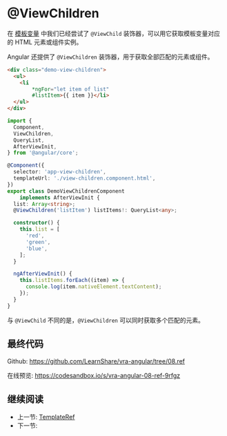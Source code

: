 # @ViewChildren

在 [模板变量](./ref.md) 中我们已经尝试了 `@ViewChild` 装饰器，可以用它获取模板变量对应的 HTML 元素或组件实例。

Angular 还提供了 `@ViewChildren` 装饰器，用于获取全部匹配的元素或组件。

```html
<div class="demo-view-children">
  <ul>
    <li
        *ngFor="let item of list"
        #listItem>{{ item }}</li>
  </ul>
</div>
```

```ts
import {
  Component,
  ViewChildren,
  QueryList,
  AfterViewInit,
} from '@angular/core';

@Component({
  selector: 'app-view-children',
  templateUrl: './view-children.component.html',
})
export class DemoViewChildrenComponent
    implements AfterViewInit {
  list: Array<string>;
  @ViewChildren('listItem') listItems!: QueryList<any>;

  constructor() {
    this.list = [
      'red',
      'green',
      'blue',
    ];
  }

  ngAfterViewInit() {
    this.listItems.forEach((item) => {
      console.log(item.nativeElement.textContent);
    });
  }
}
```

与 `@ViewChild` 不同的是，`@ViewChildren` 可以同时获取多个匹配的元素。

## 最终代码

Github: <https://github.com/LearnShare/vra-angular/tree/08.ref>

在线预览: <https://codesandbox.io/s/vra-angular-08-ref-9rfgz>

## 继续阅读

+ 上一节: [TemplateRef](./template-ref.md)
+ 下一节:
